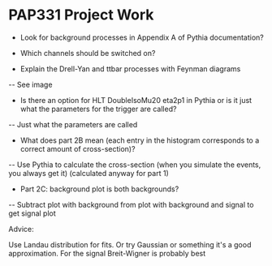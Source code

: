 # PAP331 Project Work

- Look for background processes in Appendix A of Pythia documentation?

- Which channels should be switched on?

- Explain the Drell-Yan and ttbar processes with Feynman diagrams

-- See image

- Is there an option for  HLT DoubleIsoMu20 eta2p1 in Pythia or is it just what the parameters for the trigger are called?

-- Just what the parameters are called

- What does part 2B mean (each entry in the histogram corresponds to a correct amount of cross-section)?

-- Use Pythia to calculate the cross-section (when you simulate the events, you always get it) (calculated anyway for part 1)

- Part 2C: background plot is both backgrounds?

-- Subtract plot with background from plot with background and signal to get signal plot

Advice:

Use Landau distribution for fits. Or try Gaussian or something it's a good approximation. For the signal Breit-Wigner is probably best